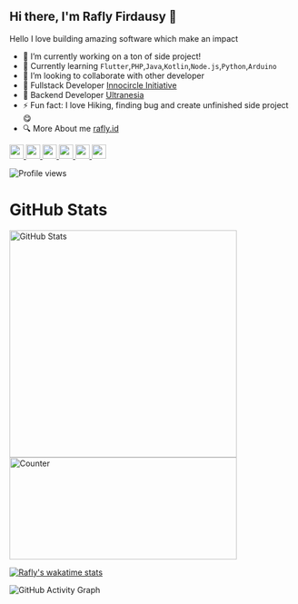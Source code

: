 ## Hi there, I'm Rafly Firdausy 👋

Hello I love building amazing software which make an impact 

- 🌱  I’m currently working on a ton of side project!
- 🔭  Currently learning `Flutter`,`PHP`,`Java`,`Kotlin`,`Node.js`,`Python`,`Arduino`
- 👯  I’m looking to collaborate with other developer
- 🧱  Fullstack Developer [Innocircle Initiative](https://innocircle.id/)
- 🥡  Backend Developer [Ultranesia](https://ultranesia.com/)
- ⚡  Fun fact: I love Hiking, finding bug and create unfinished side project 😋
- 🔍  More About me  [rafly.id](https://rafly.id/)

<p>
  <a href="https://linkedin.com/in/rafli-firdausy/">
    <img src="https://img.shields.io/badge/linkedin-%230077B5.svg?&style=for-the-badge&logo=linkedin&logoColor=white" height=25>
  </a> 
  <a href="https://twitter.com/rafly_firdausy">
    <img src="https://img.shields.io/badge/twitter-%231DA1F2.svg?&style=for-the-badge&logo=twitter&logoColor=white" height=25>
  </a>   
  <a href="https://facebook.com/Rafly.Firdausy/">
    <img src="https://img.shields.io/badge/Facebook-1877F2?style=for-the-badge&logo=facebook&logoColor=white" height=25>
  </a>
  <a href="https://instagram.com/rafly_firdausy/">
    <img src="https://img.shields.io/badge/instagram-%23E4405F.svg?&style=for-the-badge&logo=instagram&logoColor=white" height=25>
  </a> 
  <a href="https://tiktok.com/@rafly_firdausy">
    <img src="https://img.shields.io/badge/TikTok-000000?style=for-the-badge&logo=tiktok&logoColor=white" height=25>
  </a>
  <a href="https://github.com/raflyfirdausy/">
    <img src="https://img.shields.io/badge/GitHub-100000?style=for-the-badge&logo=github&logoColor=white" height=25>
  </a>
</p>

![Profile views](https://gpvc.arturio.dev/raflyfirdausy)  

<h1>GitHub Stats</h1>
<span>
  <img src="https://github-readme-stats.vercel.app/api?username=raflyfirdausy&count_private=true&show_icons=true&theme=radical&show_owner=true" alt="GitHub Stats" width=400></span>
<span>
<img src="https://github-readme-stats.vercel.app/api/top-langs/?username=raflyfirdausy&layout=compact&count_private=true&hide=html,css,&langs_count=8" alt="Counter" width=400 height=180>
</span>

[![Rafly's wakatime stats](https://github-readme-stats.vercel.app/api/wakatime?username=rafly_firdausy)](https://github.com/raflyfirdausy/raflyfirdausy) 
<!-- ![GitHub streak stats](https://github-readme-streak-stats.herokuapp.com/?user=raflyfirdausy)   -->
![GitHub Activity Graph](https://activity-graph.herokuapp.com/graph?username=raflyfirdausy)


